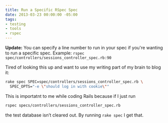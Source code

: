 ```yaml
---
title: Run a Specific RSpec Spec
date: 2013-03-23 00:00:00 -05:00
tags:
- testing
- tools
- rspec
---
```


**Update:** You can specify a line number to run in your spec if you're wanting to run a specific spec.  Example: `rspec spec/controllers/sessions_controller_spec.rb:90`

Tired of looking this up and want to use my writing part of my brain to blog it:

```bash
rake spec SPEC=spec/controllers/sessions_controller_spec.rb \
  SPEC_OPTS="-e \"should log in with cookie\""
```

This is importatnt to me while coding Rails because if I just run

```bash
rspec specs/controllers/sessions_controller_spec.rb
```

the test database isn’t cleared out. By running `rake spec` I get that.
